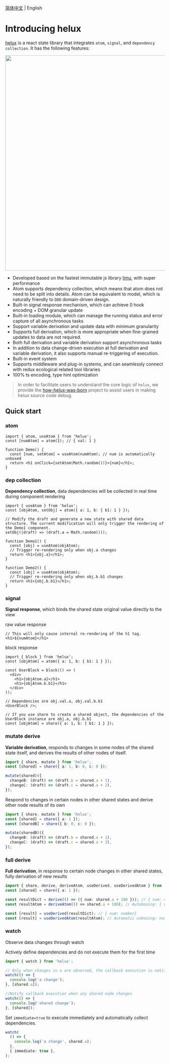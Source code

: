 [简体中文](./README.md) | English

# Introducing helux

[helux](https://github.com/heluxjs/helux) is a react state library that integrates `atom`, `signal`, and `dependency collection`. It has the following features:

<p align="center">
  <a href="https://heluxjs.github.io/helux" target="__blink">
    <img width="680px" src="https://tnfe.gtimg.com/image/fp78ya1et7_1703769973306.png">
  </a>
</p>

- Developed based on the fastest immutable js library [limu](https://github.com/tnfe/limu), with super performance
- Atom supports dependency collection, which means that atom does not need to be split into details. Atom can be equivalent to model, which is naturally friendly to `DDD` domain-driven design.
- Built-in signal response mechanism, which can achieve 0 hook encoding + DOM granular update
- Built-in loading module, which can manage the running status and error capture of all asynchronous tasks
- Support variable derivation and update data with minimum granularity
- Supports full derivation, which is more appropriate when fine-grained updates to data are not required.
- Both full derivation and variable derivation support asynchronous tasks
- In addition to data change-driven execution at full derivation and variable derivation, it also supports manual re-triggering of execution.
- Built-in event system
- Supports middleware and plug-in systems, and can seamlessly connect with redux ecological related tool libraries
- 100% ts encoding, type hint optimization

> In order to facilitate users to understand the core logic of `helux`, we provide the [how-helux-was-born](https://github.com/fantasticsoul/how-helux-was-born) project to assist users in making helux source code debug.

## Quick start

### atom

```tsx
import { atom, useAtom } from 'helux';
const [numAtom] = atom(1); // { val: 1 }

function Demo() {
  const [num, setAtom] = useAtom(numAtom); // num is automatically unboxed
  return <h1 onClick={setAtom(Math.random())}>{num}</h1>;
}
```

### dep collection

**Dependency collection**, data dependencies will be collected in real time during component rendering

```tsx
import { useAtom } from 'helux';
const [objAtom, setObj] = atom({ a: 1, b: { b1: 1 } });

// Modify the draft and generate a new state with shared data structure. The current modification will only trigger the rendering of the Demo1 component.
setObj((draft) => (draft.a = Math.random()));

function Demo1() {
  const [obj] = useAtom(objAtom);
  // Trigger re-rendering only when obj.a changes
  return <h1>{obj.a}</h1>;
}

function Demo2() {
  const [obj] = useAtom(objAtom);
  // Trigger re-rendering only when obj.b.b1 changes
  return <h1>{obj.b.b1}</h1>;
}
```

### signal

**Signal response**, which binds the shared state original value directly to the view

raw value response

```tsx
// This will only cause internal re-rendering of the h1 tag.
<h1>${numAtom}</h1>
```

block response

```tsx
import { block } from 'helux';
const [objAtom] = atom({ a: 1, b: { b1: 1 } });

const UserBlock = block(() => (
  <div>
    <h1>{objAtom.a}</h1>
    <h1>{objAtom.b.b1}</h1>
  </div>
));

// Dependencies are obj.val.a, obj.val.b.b1
<UserBlock />;

// If you use share to create a shared object, the dependencies of the UserBlock instance are obj.a, obj.b.b1
const [objAtom] = share({ a: 1, b: { b1: 1 } });
```

### mutate derive

**Variable derivation**, responds to changes in some nodes of the shared state itself, and derives the results of other nodes of itself.

```ts
import { share, mutate } from 'helux';
const [shared] = share({ a: 1, b: 0, c: 0 });

mutate(shared)({
  changeB: (draft) => (draft.b = shared.a + 1),
  changeC: (draft) => (draft.c = shared.a + 2),
});
```

Respond to changes in certain nodes in other shared states and derive other node results of its own

```ts
import { share, mutate } from 'helux';
const [shared] = share({ a: 1 });
const [sharedB] = share({ b: 0, c: 0 });

mutate(sharedB)({
  changeB: (draft) => (draft.b = shared.a + 1),
  changeC: (draft) => (draft.c = shared.a + 2),
});
```

### full derive

**Full derivation**, in response to certain node changes in other shared states, fully derivation of new results

```ts
import { share, derive, deriveAtom, useDerived, useDerivedAtom } from 'helux';
const [shared] = share({ a: 1 });

const resultDict = derive(() => ({ num: shared.a + 100 })); // { num: number }
const resultAtom = deriveAtom(() => shared.a + 100); // Autoboxing: { val: number }

const [result] = useDerived(resultDict); // { num: number}
const [result] = useDerivedAtom(resultAtom); // Automatic unboxing: number
```

### watch

Observe data changes through watch

Actively define dependencies and do not execute them for the first time

```ts
import { watch } from 'helux';

// Only when changes in a are observed, the callback execution is notified
watch(() => {
  console.log('a change');
}, [shared.a]);

//Notify callback execution when any shared node changes
watch(() => {
  console.log('shared change');
}, [shared]);
```

Set `immediate=true` to execute immediately and automatically collect dependencies.

```ts
watch(
  () => {
    console.log('a change', shared.a);
  },
  { immediate: true },
);
```
